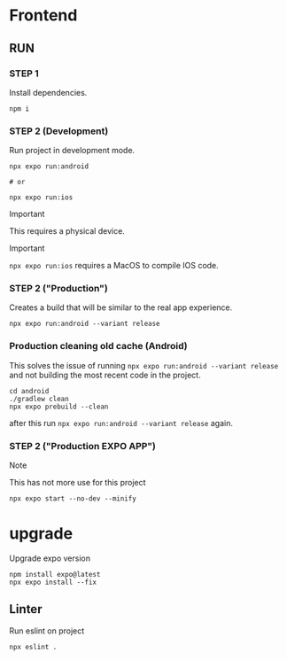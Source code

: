 # Frontend

## RUN

### STEP 1

Install dependencies.

```
npm i
```

### STEP 2 (Development)

Run project in development mode.

```
npx expo run:android

# or

npx expo run:ios
```

> [!IMPORTANT]
> This requires a physical device.

> [!IMPORTANT]
> `npx expo run:ios` requires a MacOS to compile IOS code.

### STEP 2 ("Production")

Creates a build that will be similar to the real app experience.

```
npx expo run:android --variant release
```

### Production cleaning old cache (Android)

This solves the issue of running `npx expo run:android --variant release` and not building the most recent code in the project.

```
cd android
./gradlew clean
npx expo prebuild --clean
```

after this run `npx expo run:android --variant release` again.

### STEP 2 ("Production EXPO APP") 

> [!NOTE]
> This has not more use for this project

```
npx expo start --no-dev --minify
```

# upgrade

Upgrade expo version

```
npm install expo@latest
npx expo install --fix
```

## Linter

Run eslint on project

```
npx eslint .
```